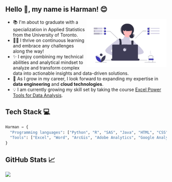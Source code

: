 ## Hello :wave:, my name is Harman! :blush:

<img align="right" alt="Women Coding" width="250" height="150" src="coding.png"> 

- 📚 I'm about to graduate with a specialization in Applied Statistics from the University of Toronto.
- :woman_student: I thrive on continuous learning and embrace any challenges along the way!
- ✨ I enjoy combining my technical abilities and analytical mindset to analyze and transform complex data into actionable insights and data-driven solutions.
- 📆 As I grow in my career, I look forward to expanding my expertise in <b>data engineering</b> and <b>cloud technologies</b>.
- 💡 I am currently growing my skill set by taking the course <a href="https://www.coursera.org/programs/coursera-for-university-of-toronto-ql0lg/learn/excel-power-tools">Excel Power Tools for Data Analysis</a>.

## Tech Stack 💻

```python
Harman = {
  "Programming languages": ["Python", "R", "SAS", "Java", "HTML", "CSS"],
  "Tools": ["Excel", "Word", "ArcGis", "Adobe Analytics", "Google Analytics", "Git"],
}
```
## GitHub Stats 📈

<p>
<a href="https://github-readme-stats.vercel.app/api/top-langs/?username=harman-khehara&title_color=3f39bd&theme=buefy&hide=Shell,Swift,Kotlin,Objective-C&langs_count=8&layout=compact&card_width=275">
  <img align="left" src="https://github-readme-stats.vercel.app/api/top-langs/?username=harman-khehara&title_color=3f39bd&theme=buefy&hide=Shell,Swift,Kotlin,Objective-C&langs_count=8&layout=compact&card_width=400">
</a>








